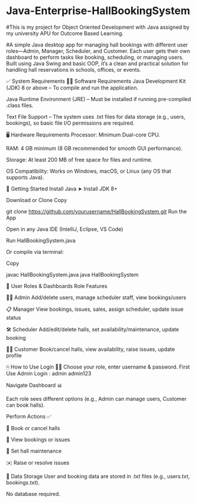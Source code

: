 # Java-Enterprise-HallBookingSystem
#This is my project for Object Oriented Development with Java assigned by my university APU for Outcome Based Learning.

#A simple Java desktop app for managing hall bookings with different user roles—Admin, Manager, Scheduler, and Customer. 
Each user gets their own dashboard to perform tasks like booking, scheduling, or managing users. Built using Java Swing 
and basic OOP, it’s a clean and practical solution for handling hall reservations in schools, offices, or events.

✅ System Requirements
🧑‍💻 Software Requirements
Java Development Kit (JDK) 8 or above – To compile and run the application.

Java Runtime Environment (JRE) – Must be installed if running pre-compiled .class files.

Text File Support – The system uses .txt files for data storage (e.g., users, bookings), so basic file I/O permissions are required.

🖥️ Hardware Requirements
Processor: Minimum Dual-core CPU.

RAM: 4 GB minimum (8 GB recommended for smooth GUI performance).

Storage: At least 200 MB of free space for files and runtime.

OS Compatibility: Works on Windows, macOS, or Linux (any OS that supports Java).

🚀 Getting Started
Install Java
➤ Install JDK 8+

Download or Clone
Copy

git clone https://github.com/yourusername/HallBookingSystem.git
Run the App

Open in any Java IDE (IntelliJ, Eclipse, VS Code)

Run HallBookingSystem.java

Or compile via terminal:

Copy

javac HallBookingSystem.java
java HallBookingSystem


👥 User Roles & Dashboards
Role	Features

👨‍💼 Admin	Add/delete users, manage scheduler staff, view bookings/users

📋 Manager	View bookings, issues, sales, assign scheduler, update issue status

🛠 Scheduler	Add/edit/delete halls, set availability/maintenance, update booking

🙋‍♂️ Customer	Book/cancel halls, view availability, raise issues, update profile

🖱 How to Use
Login 🧑‍💻
Choose your role, enter username & password.
First Use Admin Login : admin admin123

Navigate Dashboard 📊

Each role sees different options (e.g., Admin can manage users, Customer can book halls).

Perform Actions ✅

📅 Book or cancel halls

🧾 View bookings or issues

🔧 Set hall maintenance

✉️ Raise or resolve issues

💾 Data Storage
User and booking data are stored in .txt files (e.g., users.txt, bookings.txt).

No database required.
